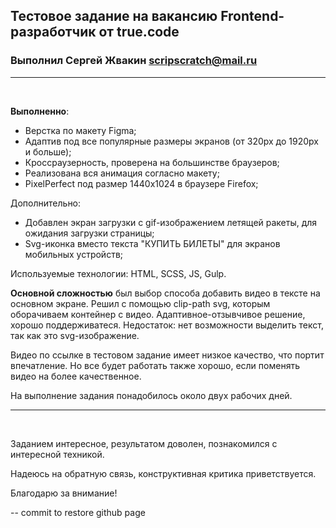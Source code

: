 ## Тестовое задание на вакансию Frontend-разработчик от true.code

### Выполнил Сергей Жвакин scripscratch@mail.ru

---

<br>

**Выполненно**:

- Верстка по макету Figma;
- Адаптив под все популярные размеры экранов (от 320px до 1920px и больше);
- Кроссраузерность, проверена на большинстве браузеров;
- Реализована вся анимация согласно макету;
- PixelPerfect под размер 1440х1024 в браузере Firefox;

Дополнительно:

- Добавлен экран загрузки с gif-изображением летящей ракеты, для ожидания загрузки страницы;
- Svg-иконка вместо текста "КУПИТЬ БИЛЕТЫ" для экранов мобильных устройств;

Используемые технологии: HTML, SCSS, JS, Gulp.

**Основной сложностью** был выбор способа добавить видео в тексте на основном экране. Решил с помощью clip-path svg, которым оборачиваем контейнер с видео. Адаптивное-отзывчивое решение, хорошо поддерживатеся. Недостаток: нет возможности выделить текст, так как это svg-изображение.

Видео по ссылке в тестовом задание имеет низкое качество, что портит впечатление. Но все будет работать также хорошо, если поменять видео на более качественное.

На выполнение задания понадобилось около двух рабочих дней.

---

<br>

Заданием интересное, результатом доволен, познакомился с интересной техникой.

Надеюсь на обратную связь, конструктивная критика приветствуется.

Благодарю за внимание!

-- commit to restore github page
